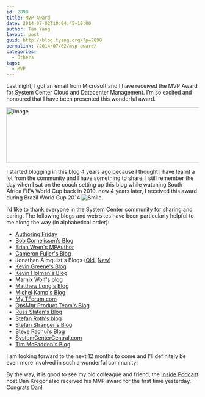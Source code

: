 ```yaml
---
id: 2898
title: MVP Award
date: 2014-07-02T10:04:45+10:00
author: Tao Yang
layout: post
guid: http://blog.tyang.org/?p=2898
permalink: /2014/07/02/mvp-award/
categories:
  - Others
tags:
  - MVP
---
```

Last night, I got an email from Microsoft and I have received the MVP Award for System Center Cloud and Datacenter Management. I’m so excited and honoured that I have been presented this wonderful award.

<a href="http://blog.tyang.org/wp-content/uploads/2014/07/image.png"><img style="background-image: none; padding-top: 0px; padding-left: 0px; display: inline; padding-right: 0px; border: 0px;" title="image" src="http://blog.tyang.org/wp-content/uploads/2014/07/image_thumb.png" alt="image" width="580" height="146" border="0" /></a>

I started blogging in this blog 4 years ago because I thought I have learnt a lot from the community and I have something to share. I still remember the day when I sat on the couch setting up this blog while watching South Africa FIFA World Cup back in 2010. now 4 years later, I received this award during Brazil World Cup 2014 <img class="wlEmoticon wlEmoticon-smile" style="border-style: none;" src="http://blog.tyang.org/wp-content/uploads/2014/07/wlEmoticon-smile.png" alt="Smile" />.

I’d like to thank everyone in the System Center community for sharing and caring. The following blogs and web sites have been particularly helpful to me along the way (in alphabetical order):
<ul>
	<li><a href="http://www.authoringfriday.com/">Authoring Friday</a></li>
	<li><a href="http://www.bictt.com/blogs/">Bob Cornelissen’s Blog</a></li>
	<li><a href="http://blogs.technet.com/b/mpauthor/">Brian Wren's MPAuthor</a></li>
	<li><a href="http://blogs.catapultsystems.com/cfuller">Cameron Fuller's Blog</a></li>
	<li>Jonathan Almquist's Blogs (<a href="http://blogs.technet.com/b/jonathanalmquist/">Old</a>, <a href="http://blog.scomskills.com/">New</a>)</li>
	<li><a href="http://kevingreeneitblog.blogspot.com">Kevin Greene's Blog</a></li>
	<li><a href="http://blogs.technet.com/b/kevinholman/">Kevin Holman's Blog</a></li>
	<li><a href="http://thoughtsonopsmgr.blogspot.com">Marnix Wolf's blog</a></li>
	<li><a href="http://matthewlong.wordpress.com/">Matthew Long's Blog</a></li>
	<li><a href="http://michelkamp.wordpress.com/">Michel Kamp's Blog</a></li>
	<li><a href="http://www.myitforum.com/">MyITForum.com</a></li>
	<li><a href="http://blogs.technet.com/b/momteam/">OpsMgr Product Team's Blog</a></li>
	<li><a href="http://blogs.msdn.com/b/rslaten/">Russ Slaten's Blog</a></li>
	<li><a href="http://stefanroth.net/">Stefan Roth's blog</a></li>
	<li><a href="http://blogs.technet.com/b/stefan_stranger/">Stefan Stranger's Blog</a></li>
	<li><a href="http://blogs.msdn.com/b/steverac/">Steve Rachui’s Blog</a></li>
	<li><a href="http://www.systemcentercentral.com/">SystemCenterCentral.com</a></li>
	<li><a href="http://www.scom2k7.com/">Tim McFadden's Blog</a></li>
</ul>
I am looking forward to the next 12 months to come and I’ll definitely be even more involved in such a wonderful community!

By the way, it is good to see my old colleague and friend, the <a href="http://ipn.tv">Inside Podcast</a> host Dan Kregor also received his MVP award for the first time yesterday. Congrats Dan!